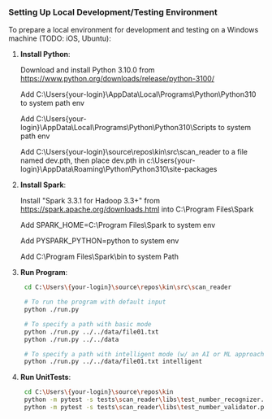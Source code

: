 ### Setting Up Local Development/Testing Environment

To prepare a local environment for development and testing on a Windows machine (TODO: iOS, Ubuntu):

1. **Install Python**:

   Download and install Python 3.10.0 from https://www.python.org/downloads/release/python-3100/

   Add C:\Users\{your-login}\AppData\Local\Programs\Python\Python310 to system path env

   Add C:\Users\{your-login}\AppData\Local\Programs\Python\Python310\Scripts to system path env
   
   Add C:\Users\{your-login}\source\repos\kin\src\scan_reader to a file named dev.pth, then place dev.pth in c:\Users\{your-login}\AppData\Roaming\Python\Python310\site-packages
    

2. **Install Spark**:

   Install "Spark 3.3.1 for Hadoop 3.3+" from https://spark.apache.org/downloads.html into C:\Program Files\Spark

   Add SPARK_HOME=C:\Program Files\Spark to system env

   Add PYSPARK_PYTHON=python to system env

   Add C:\Program Files\Spark\bin to system Path

3. **Run Program**:

   ```bash
    cd C:\Users\{your-login}\source\repos\kin\src\scan_reader

    # To run the program with default input
    python ./run.py

    # To specify a path with basic mode
    python ./run.py ../../data/file01.txt
    python ./run.py ../../data

    # To specify a path with intelligent mode (w/ an AI or ML approach)
    python ./run.py ../../data/file01.txt intelligent
   ```
4. **Run UnitTests**:

   ```bash
    cd C:\Users\{your-login}\source\repos\kin
    python -m pytest -s tests\scan_reader\libs\test_number_recognizer.py   
    python -m pytest -s tests\scan_reader\libs\test_number_validator.py
   ```



